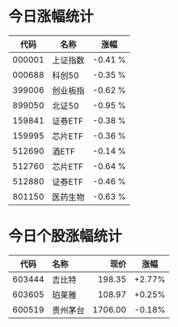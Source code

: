 # 今日涨幅统计
| 代码 | 名称 | 涨幅 |
|--------|--------|--------|
| 000001 | 上证指数 | -0.41 %|
| 000688 | 科创50 | -0.35 %|
| 399006 | 创业板指 | -0.62 %|
| 899050 | 北证50 | -0.95 %|
| 159841 | 证券ETF | -0.38 %|
| 159995 | 芯片ETF | -0.36 %|
| 512690 | 酒ETF | -0.14 %|
| 512760 | 芯片ETF | -0.64 %|
| 512880 | 证券ETF | -0.46 %|
| 801150 | 医药生物 | -0.63 %|
# 今日个股涨幅统计
| 代码 | 名称 | 现价 | 涨幅 |
|--------|:--------|--------:|--------|
| 603444 | 吉比特 | 198.35 | +2.77% |
| 603605 | 珀莱雅 | 108.97 | +0.25% |
| 600519 | 贵州茅台 | 1706.00 | -0.18% |
